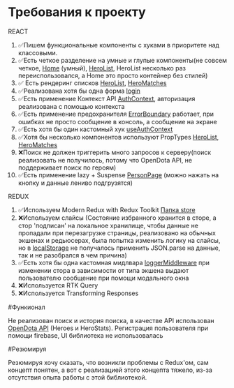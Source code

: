 # Требования к проекту

REACT
1. ✅Пишем функциональные компоненты c хуками в приоритете над классовыми. 
2. ✅Есть четкое разделение на умные и глупые компоненты(не совсем четкое, [Home](https://github.com/SeregaNag/aston-project/blob/main/src/pages/home/Home.js) (умный), [HeroList](https://github.com/SeregaNag/aston-project/blob/main/src/components/HeroList.js), HeroList несколько раз переиспользовался, а Home это просто контейнер без стилей)
3. ✅ Есть рендеринг списков [HeroList](https://github.com/SeregaNag/aston-project/blob/main/src/components/HeroList.js), [HeroMatches](https://github.com/SeregaNag/aston-project/blob/main/src/components/HeroMatches.js)
4. ✅Реализована хотя бы одна форма [login](https://github.com/SeregaNag/aston-project/blob/main/src/pages/login/Login.js)
5. ✅Есть применение Контекст API [AuthContext](https://github.com/SeregaNag/aston-project/blob/main/src/context/AuthContext.js), авторизация реализована с помощью контекста
6. ✅Есть применение предохранителя [ErrorBoundary](https://github.com/SeregaNag/aston-project/blob/main/src/components/ErrorBoundary.js) работает, при ошибках не просто сообщение в консоль, а сообщение на экране
7. ✅Есть хотя бы один кастомный хук [useAuthContext](https://github.com/SeregaNag/aston-project/blob/main/src/hooks/useAuthContext.js)
8. ✅Хотя бы несколько компонентов используют PropTypes [HeroList](https://github.com/SeregaNag/aston-project/blob/main/src/components/HeroList.js), [HeroMatches](https://github.com/SeregaNag/aston-project/blob/main/src/components/HeroMatches.js)
9. ❌Поиск не должен триггерить много запросов к серверу(поиск реализовать не получилось, потому что OpenDota API, не поддерживает поиск по героям)
10. ✅Есть применение lazy + Suspense [PersonPage](https://github.com/SeregaNag/aston-project/blob/main/src/pages/personPage/PersonPage.js) (можно нажать на кнопку и данные лениво подгрузятся)

REDUX
1. ✅Используем Modern Redux with Redux Toolkit [Папка store](https://github.com/SeregaNag/aston-project/tree/main/src/store)
2. ❌Используем слайсы (Состояние избранного хранится в сторе, а стор 'подписан' на локальное хранилище, чтобы данные не пропадали при перезагрузке страницы, реализовано на обычных экшенах и редьюсерах, была попытка изменить логику на слайсы, но в [localStorage](https://github.com/SeregaNag/aston-project/blob/main/src/utils/localStorage.js) не получалось применить JSON.parse на данные, так и не разобрался в чем причина)
3. ✅Есть хотя бы одна кастомная мидлвара [loggerMiddleware](https://github.com/SeregaNag/aston-project/blob/main/src/store/store.js) при изменении стора в зависимости от типа экшена выдают пользователю сообщение при помощи модального окна
4. ❌Используется RTK Query
5. ❌Используется Transforming Responses

#Функионал

Не реализован поиск и история поиска, в качестве API использован [OpenDota API](https://docs.opendota.com/) (Heroes и HeroStats). Регистрация пользователя при помощи firebase, UI библиотека не использовалась

#Резюмируя 

Резюмируя хочу сказать, что возникли проблемы с Redux'ом, сам концепт понятен, а вот с реализацией этого концепта тяжело, из-за отсутствия опыта работы с этой библиотекой.
